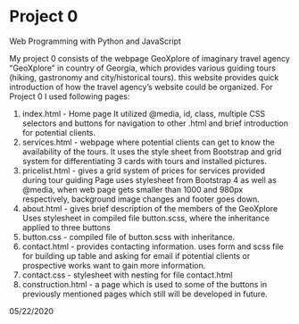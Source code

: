 # Project 0

Web Programming with Python and JavaScript

My project 0 consists of the webpage GeoXplore of imaginary travel agency “GeoXplore” in country of Georgia, which provides various guiding tours (hiking, gastronomy and city/historical tours). this website provides quick introduction of how  the travel agency’s website could be organized.
For Project 0 I used following pages:
1. index.html - Home page
It utilized @media, id, class, multiple CSS selectors and buttons for navigation to other .html and brief introduction for potential clients.
2. services.html - webpage where potential clients can get to know the availability of the tours.
It uses the style sheet from Bootstrap and grid system for differentiating 3 cards with tours and installed pictures.
3. pricelist.html - gives a grid system of prices for services provided during tour guiding
Page uses stylesheet from Bootstrap 4 as well as @media, when web page gets smaller than 1000 and 980px respectively, background image changes and footer goes down.
4. about.html - gives brief description of the members of the GeoXplore
Uses stylesheet in compiled file button.scss, where the inheritance applied to three buttons
5. button.css - compiled file of button.scss with inheritance.
6. contact.html - provides contacting information.
uses form and scss file for building up table and asking for email if potential clients or prospective works want to gain more information.
7. contact.css - stylesheet with nesting for file contact.html
8. construction.html - a page which is used to some of the buttons in previously mentioned pages which still will be developed in future.



05/22/2020
